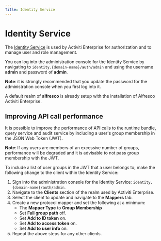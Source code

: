 ```yaml
---
Title: Identity Service
---
```


# Identity Service
The [Identity Service](https://docs.alfresco.com/identity/concepts/identity-overview.html) is used by Activiti Enterprise for authorization and to manage user and role management.

You can log into the administration console for the Identity Service by navigating to `identity.{domain-name}/auth/admin` and using the username **admin** and password of **admin**.

**Note**: it is strongly recommended that you update the password for the administration console when you first log into it. 

A default realm of **alfresco** is already setup with the installation of Alfresco Activiti Enterprise. 

## Improving API call performance 
It is possible to improve the performance of API calls to the runtime bundle, query service and audit service by including a user's group membership in the JSON Web Token (JWT). 

**Note**: If any users are members of an excessive number of groups, performance will be degraded and it is advisable to not pass group membership with the JWT.

To include a list of user groups in the JWT that a user belongs to, make the following change to the client within the Identity Service:

1. Sign into the administration console for the Identity Service: `identity.{domain-name}/auth/admin`.
2. Navigate to the **Clients** section of the realm used by Activiti Enterprise.
3. Select the client to update and navigate to the **Mappers** tab. 
4. Create a new protocol mapper and set the following at a minimum:
	* The **Mapper Type** to **Group Membership**
	* Set **Full group path** off.
	* Set **Add to ID token** on.
	* Set **Add to access token** on. 
	* Set **Add to user info** on.  
5. Repeat the above steps for any other clients. 

